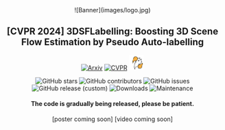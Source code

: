 <div align="center">    
![Banner](images/logo.jpg)

## **[CVPR 2024]** 3DSFLabelling: Boosting 3D Scene Flow Estimation by Pseudo Auto-labelling 
[![Arxiv](http://img.shields.io/badge/Arxiv-2402.10668-B31B1B.svg)](https://arxiv.org/abs/2402.18146)
[![CVPR](http://img.shields.io/badge/CVPR-2024-4b44ce.svg)](https://arxiv.org/pdf/2402.18146.pdf)
<img src="images/celebration.gif" width="35" height="35" alt="Celebration"/>

![GitHub stars](https://img.shields.io/github/stars/jiangchaokang/3DSFLabelling)
![GitHub contributors](https://img.shields.io/github/contributors/jiangchaokang/3DSFLabelling)
![GitHub issues](https://img.shields.io/github/issues-raw/jiangchaokang/3DSFLabelling)
![GitHub release (custom)](https://img.shields.io/badge/release-V0.1-blue)
![Downloads](https://img.shields.io/github/downloads/jiangchaokang/3DSFLabelling/total)
![Maintenance](https://img.shields.io/maintenance/yes/2024)


#### The code is gradually being released, please be patient.
[poster coming soon] [video coming soon]
</div>


